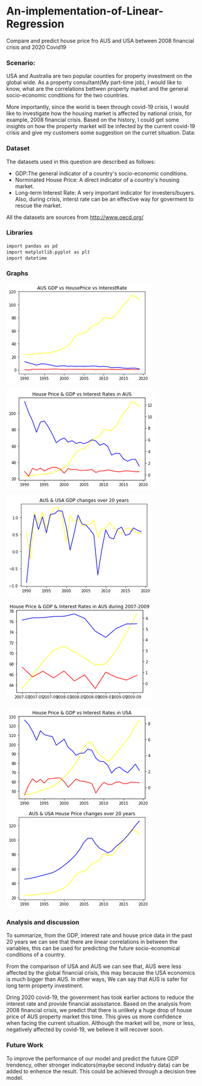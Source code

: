 # An-implementation-of-Linear-Regression
Compare and predict house price fro AUS and USA between 2008 financial crisis and 2020 Covid19

### Scenario: 
USA and Australia are two popular counties for property investment on the global wide. As a property consultant(My part-time job), I would like to know, what are the correlations bettwen property market and the general socio-economic conditions for the two countries.

More importantly, since the world is been through covid-19 crisis, I would like to investigate how the housing market is affected by national crisis, for example, 2008 financial crisis. Based on the history, I could get some insights on how the property market will be infected by the current covid-19 crisis and give my customers some suggestion on the curret situation.
Data:

### Dataset
The datasets used in this question are described as follows:
- GDP:The general indicator of a country's socio-economic conditions.
- Norminated House Price: A direct indicator of a country's housing market.
- Long-term Interest Rate: A very important indicator for investers/buyers. Also, during crisis, interst rate can be an effective way for goverment to rescue the market.

All the datasets are sources from http://www.oecd.org/

### Libraries 
```
import pandas as pd               
import matplotlib.pyplot as plt  
import datetime
```


### Graphs
![graph1](/outputimg/graph1.png)

![graph2](/outputimg/graph2.png)

![graph3](/outputimg/graph3.png)

![graph4](/outputimg/graph4.png)

![graph5](/outputimg/graphy5.png)
![graph5](/outputimg/houseprice_compare.png)


### Analysis and discussion

To summarize, from the GDP, interest rate and house price data in the past 20 years we can see that there are linear correlations in between the variables, this can be used for predicting the future socio-economical conditions of a country.

From the comparison of USA and AUS we can see that, AUS were less affected by the global financial crisis, this may because the USA economics is much bigger than AUS. In other ways, We can say that AUS is safer for long term property investment.

Dring 2020 covid-19, the govenrment has took earlier actions to reduce the interest rate and provide financial assisstance. Based on the analysis from 2008 financial crisis, we predict that there is unlikely a huge drop of house price of AUS property market this time. This gives us more confidence when facing the current situation. Although the market will be, more or less, negatively affected by covid-19, we believe it will recover soon.

### Future Work

To improve the performance of our model and predict the future GDP trendency, other stronger indicators(maybe second industry data) can be added to enhence the result. This could be achieved through a decision tree model.




